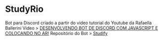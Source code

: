 # StudyRio
Bot para Discord criado a partir do video tutorial do Youtube da Rafaella Ballerini 
Video > [DESENVOLVENDO BOT DE DISCORD COM JAVASCRIPT E COLOCANDO NO AR!](https://youtu.be/zKOf1NGGStE)
Repositório do Bot > [Studify](https://github.com/rafaballerini/Studify)
